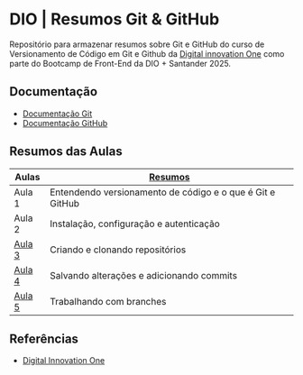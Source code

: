 # DIO | Resumos Git & GitHub

Repositório para armazenar resumos sobre Git e GitHub do curso de Versionamento de Código em Git e Github da [Digital innovation One](www.dio.me) como parte do Bootcamp de Front-End da DIO + Santander 2025.

## Documentação
- [Documentação Git](git-scm.com/doc)
- [Documentação GitHub](docs.github.com)

## Resumos das Aulas
| Aulas | [Resumos](https://www.notion.so/Git-GitHub-2185975ae67380789ed1c98a8e609bde?source=copy_link) |
|-----|----------|
| Aula 1 | Entendendo versionamento de código e o que é Git e GitHub |
| Aula 2 | Instalação, configuração e autenticação |
| [Aula 3](https://www.notion.so/Git-GitHub-2185975ae67380789ed1c98a8e609bde?source=copy_link#2185975ae67380069bfbf7740032a5a6) | Criando e clonando repositórios |
| [Aula 4](https://www.notion.so/Git-GitHub-2185975ae67380789ed1c98a8e609bde?source=copy_link#2185975ae6738022b346f943c61663d9) | Salvando alterações e adicionando commits |
| [Aula 5](https://www.notion.so/Git-GitHub-2185975ae67380789ed1c98a8e609bde?source=copy_link#2185975ae673800c9ad0e32f5ed92078) | Trabalhando com branches |

## Referências
- [Digital Innovation One](www.dio.me)